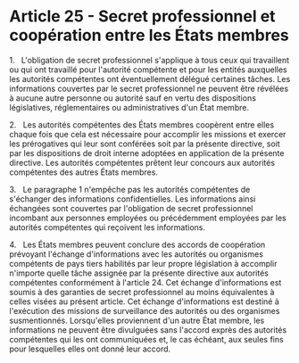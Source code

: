 # Article 25 - Secret professionnel et coopération entre les États membres


1.   L'obligation de secret professionnel s'applique à tous ceux qui travaillent ou qui ont travaillé pour l'autorité compétente et pour les entités auxquelles les autorités compétentes ont éventuellement délégué certaines tâches. Les informations couvertes par le secret professionnel ne peuvent être révélées à aucune autre personne ou autorité sauf en vertu des dispositions législatives, réglementaires ou administratives d'un État membre.

2.   Les autorités compétentes des États membres coopèrent entre elles chaque fois que cela est nécessaire pour accomplir les missions et exercer les prérogatives qui leur sont conférées soit par la présente directive, soit par les dispositions de droit interne adoptées en application de la présente directive. Les autorités compétentes prêtent leur concours aux autorités compétentes des autres États membres.

3.   Le paragraphe 1 n'empêche pas les autorités compétentes de s'échanger des informations confidentielles. Les informations ainsi échangées sont couvertes par l'obligation de secret professionnel incombant aux personnes employées ou précédemment employées par les autorités compétentes qui reçoivent les informations.

4.   Les États membres peuvent conclure des accords de coopération prévoyant l'échange d'informations avec les autorités ou organismes compétents de pays tiers habilités par leur propre législation à accomplir n'importe quelle tâche assignée par la présente directive aux autorités compétentes conformément à l'article 24. Cet échange d'informations est soumis à des garanties de secret professionnel au moins équivalentes à celles visées au présent article. Cet échange d'informations est destiné à l'exécution des missions de surveillance des autorités ou des organismes susmentionnés. Lorsqu'elles proviennent d'un autre État membre, les informations ne peuvent être divulguées sans l'accord exprès des autorités compétentes qui les ont communiquées et, le cas échéant, aux seules fins pour lesquelles elles ont donné leur accord.
